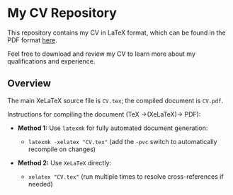 # My CV Repository

This repository contains my CV in LaTeX format, which can be found in the PDF format [here](CV.pdf).

Feel free to download and review my CV to learn more about my qualifications and experience.

## Overview

The main XeLaTeX source file is `CV.tex`; the compiled document is `CV.pdf`.

Instructions for compiling the document (TeX &rarr;(XeLaTeX)&rarr; PDF):

- **Method 1:** Use `latexmk` for fully automated document generation:
   - `latexmk -xelatex "CV.tex"`
   (add the `-pvc` switch to automatically recompile on changes)

- **Method 2:** Use `XeLaTeX` directly:
   - `xelatex "CV.tex"`
   (run multiple times to resolve cross-references if needed)